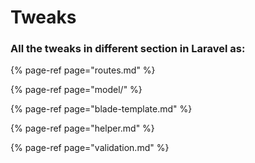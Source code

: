 # Tweaks

### All the tweaks in different section in Laravel as:

{% page-ref page="routes.md" %}

{% page-ref page="model/" %}

{% page-ref page="blade-template.md" %}

{% page-ref page="helper.md" %}

{% page-ref page="validation.md" %}





